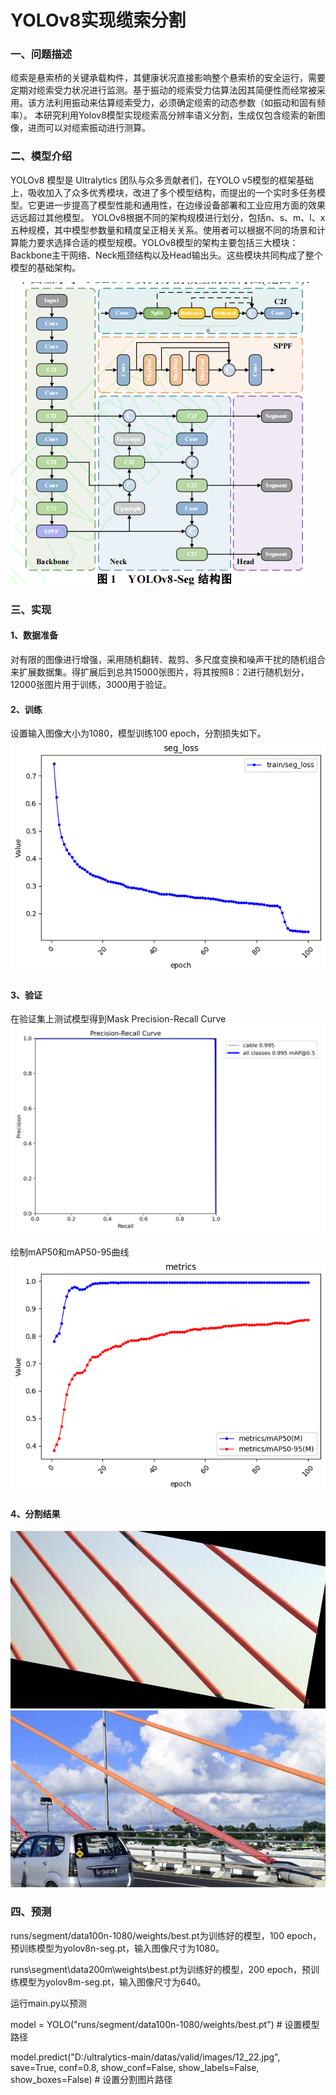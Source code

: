 # YOLOv8实现缆索分割
### 一、问题描述
缆索是悬索桥的关键承载构件，其健康状况直接影响整个悬索桥的安全运行，需要定期对缆索受力状况进行监测。基于振动的缆索受力估算法因其简便性而经常被采用。该方法利用振动来估算缆索受力，必须确定缆索的动态参数（如振动和固有频率）。
本研究利用Yolov8模型实现缆索高分辨率语义分割，生成仅包含缆索的新图像，进而可以对缆索振动进行测算。
### 二、模型介绍
YOLOv8 模型是 Ultralytics 团队与众多贡献者们，在YOLO v5模型的框架基础上，吸收加入了众多优秀模块，改进了多个模型结构，而提出的一个实时多任务模型。它更进一步提高了模型性能和通用性，在边缘设备部署和工业应用方面的效果远远超过其他模型。 YOLOv8根据不同的架构规模进行划分，包括n、s、m、l、x五种规模，其中模型参数量和精度呈正相关关系。使用者可以根据不同的场景和计算能力要求选择合适的模型规模。YOLOv8模型的架构主要包括三大模块：Backbone主干网络、Neck瓶颈结构以及Head输出头。这些模块共同构成了整个模型的基础架构。

![框架图](assets/framework.png "framework")

### 三、实现

#### 1、数据准备
对有限的图像进行增强，采用随机翻转、裁剪、多尺度变换和噪声干扰的随机组合来扩展数据集。得扩展后到总共15000张图片，将其按照8：2进行随机划分，12000张图片用于训练，3000用于验证。

#### 2、训练
设置输入图像大小为1080，模型训练100 epoch，分割损失如下。
![分割损失](assets/seg_loss.png "seg_loss")

#### 3、验证
在验证集上测试模型得到Mask Precision-Recall Curve
![P-R图](assets/P-R.png "P-R")

绘制mAP50和mAP50-95曲线
![mAP](assets/mAP.png "mAP")

#### 4、分割结果

![分割结果1](assets/Picture1.png "Picture1")
![分割结果2](assets/Picture2.png "Picture2")

### 四、预测

runs/segment/data100n-1080/weights/best.pt为训练好的模型，100 epoch，预训练模型为yolov8n-seg.pt，输入图像尺寸为1080。

runs\segment\data200m\weights\best.pt为训练好的模型，200 epoch，预训练模型为yolov8m-seg.pt，输入图像尺寸为640。

运行main.py以预测

model = YOLO("runs/segment/data100n-1080/weights/best.pt")   # 设置模型路径

model.predict("D:/ultralytics-main/datas/valid/images/12_22.jpg", save=True, conf=0.8, show_conf=False, show_labels=False, show_boxes=False)  # 设置分割图片路径
